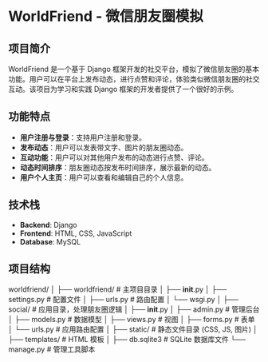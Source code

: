 # WorldFriend - 微信朋友圈模拟

## 项目简介

WorldFriend 是一个基于 Django 框架开发的社交平台，模拟了微信朋友圈的基本功能。用户可以在平台上发布动态，进行点赞和评论，体验类似微信朋友圈的社交互动。该项目为学习和实践 Django 框架的开发者提供了一个很好的示例。

## 功能特点

- **用户注册与登录**：支持用户注册和登录。
- **发布动态**：用户可以发表带文字、图片的朋友圈动态。
- **互动功能**：用户可以对其他用户发布的动态进行点赞、评论。
- **动态时间排序**：朋友圈动态按发布时间排序，展示最新的动态。
- **用户个人主页**：用户可以查看和编辑自己的个人信息。

## 技术栈

- **Backend**: Django
- **Frontend**: HTML, CSS, JavaScript
- **Database**: MySQL

## 项目结构

worldfriend/
│
├── worldfriend/          # 主项目目录
│   ├── __init__.py
│   ├── settings.py       # 配置文件
│   ├── urls.py           # 路由配置
│   └── wsgi.py
│
├── social/               # 应用目录，处理朋友圈逻辑
│   ├── __init__.py
│   ├── admin.py          # 管理后台
│   ├── models.py         # 数据模型
│   ├── views.py          # 视图
│   ├── forms.py          # 表单
│   └── urls.py           # 应用路由配置
│
├── static/                # 静态文件目录 (CSS, JS, 图片)
│
├── templates/             # HTML 模板
│
├── db.sqlite3             # SQLite 数据库文件
└── manage.py              # 管理工具脚本

